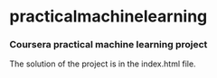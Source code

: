 # practicalmachinelearning
### Coursera practical machine learning project
The solution of the project is in the index.html file.
